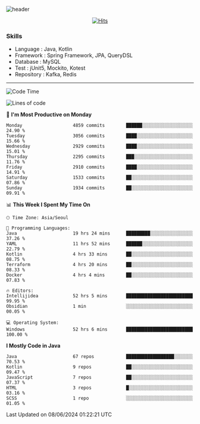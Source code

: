 <!-- Github Profile Readme로 프로필 꾸미기 : https://zzsza.github.io/development/2020/07/10/make-github-profile-readme/ -->

<!-- github theme -->
  <!-- 
    ![header](https://capsule-render.vercel.app/api?type=slice&color=e0f0e3&height=150&section=header&text=beasy&fontSize=45)
  -->
  ![header](https://capsule-render.vercel.app/api?type=soft&color=e0f0e3&height=150&section=header&text=Choi-YongSeok&fontSize=55&animation=twinkling)


<!-- hits count : https://hits.seeyoufarm.com/ -->
<div align=center>
    
  [![Hits](https://hits.seeyoufarm.com/api/count/incr/badge.svg?url=https%3A%2F%2Fgithub.com%2Fchoi-ys&count_bg=%2379C83D&title_bg=%23555555&icon=&icon_color=%23E7E7E7&title=hits&edge_flat=false)](https://hits.seeyoufarm.com)

</div>


<!-- Committed Top Lang -->
<div align=center>
</div>


### Skills
 - Language : Java, Kotlin
 - Framework : Spring Framework, JPA, QueryDSL
 - Database : MySQL
 - Test : jUnit5, Mockito, Kotest
 - Repository : Kafka, Redis

---

<!--START_SECTION:waka-->
![Code Time](http://img.shields.io/badge/Code%20Time-4%2C130%20hrs%2031%20mins-blue)

![Lines of code](https://img.shields.io/badge/From%20Hello%20World%20I%27ve%20Written-14.8%20million%20lines%20of%20code-blue)

📅 **I'm Most Productive on Monday** 

```text
Monday                   4859 commits        ██████░░░░░░░░░░░░░░░░░░░   24.90 % 
Tuesday                  3056 commits        ████░░░░░░░░░░░░░░░░░░░░░   15.66 % 
Wednesday                2929 commits        ████░░░░░░░░░░░░░░░░░░░░░   15.01 % 
Thursday                 2295 commits        ███░░░░░░░░░░░░░░░░░░░░░░   11.76 % 
Friday                   2910 commits        ████░░░░░░░░░░░░░░░░░░░░░   14.91 % 
Saturday                 1533 commits        ██░░░░░░░░░░░░░░░░░░░░░░░   07.86 % 
Sunday                   1934 commits        ██░░░░░░░░░░░░░░░░░░░░░░░   09.91 % 
```


📊 **This Week I Spent My Time On** 

```text
🕑︎ Time Zone: Asia/Seoul

💬 Programming Languages: 
Java                     19 hrs 24 mins      █████████░░░░░░░░░░░░░░░░   37.26 % 
YAML                     11 hrs 52 mins      ██████░░░░░░░░░░░░░░░░░░░   22.79 % 
Kotlin                   4 hrs 33 mins       ██░░░░░░░░░░░░░░░░░░░░░░░   08.75 % 
Terraform                4 hrs 20 mins       ██░░░░░░░░░░░░░░░░░░░░░░░   08.33 % 
Docker                   4 hrs 4 mins        ██░░░░░░░░░░░░░░░░░░░░░░░   07.83 % 

🔥 Editors: 
Intellijidea             52 hrs 5 mins       █████████████████████████   99.95 % 
Obsidian                 1 min               ░░░░░░░░░░░░░░░░░░░░░░░░░   00.05 % 

💻 Operating System: 
Windows                  52 hrs 6 mins       █████████████████████████   100.00 % 
```

**I Mostly Code in Java** 

```text
Java                     67 repos            ██████████████████░░░░░░░   70.53 % 
Kotlin                   9 repos             ██░░░░░░░░░░░░░░░░░░░░░░░   09.47 % 
JavaScript               7 repos             ██░░░░░░░░░░░░░░░░░░░░░░░   07.37 % 
HTML                     3 repos             █░░░░░░░░░░░░░░░░░░░░░░░░   03.16 % 
SCSS                     1 repo              ░░░░░░░░░░░░░░░░░░░░░░░░░   01.05 % 
```




 Last Updated on 08/06/2024 01:22:21 UTC
<!--END_SECTION:waka-->

<!-- 
![footer](https://capsule-render.vercel.app/api?section=footer&type=slice&color=e0f0e3)
-->

